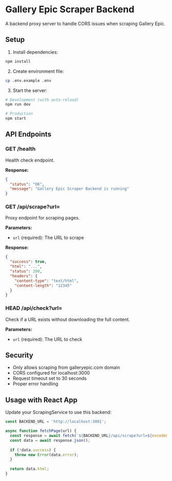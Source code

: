 # Gallery Epic Scraper Backend

A backend proxy server to handle CORS issues when scraping Gallery Epic.

## Setup

1. Install dependencies:
```bash
npm install
```

2. Create environment file:
```bash
cp .env.example .env
```

3. Start the server:
```bash
# Development (with auto-reload)
npm run dev

# Production
npm start
```

## API Endpoints

### GET /health
Health check endpoint.

**Response:**
```json
{
  "status": "OK",
  "message": "Gallery Epic Scraper Backend is running"
}
```

### GET /api/scrape?url=<URL>
Proxy endpoint for scraping pages.

**Parameters:**
- `url` (required): The URL to scrape

**Response:**
```json
{
  "success": true,
  "html": "...",
  "status": 200,
  "headers": {
    "content-type": "text/html",
    "content-length": "12345"
  }
}
```

### HEAD /api/check?url=<URL>
Check if a URL exists without downloading the full content.

**Parameters:**
- `url` (required): The URL to check

## Security

- Only allows scraping from galleryepic.com domain
- CORS configured for localhost:3000
- Request timeout set to 30 seconds
- Proper error handling

## Usage with React App

Update your ScrapingService to use this backend:

```javascript
const BACKEND_URL = 'http://localhost:3001';

async function fetchPage(url) {
  const response = await fetch(`${BACKEND_URL}/api/scrape?url=${encodeURIComponent(url)}`);
  const data = await response.json();
  
  if (!data.success) {
    throw new Error(data.error);
  }
  
  return data.html;
}
```

